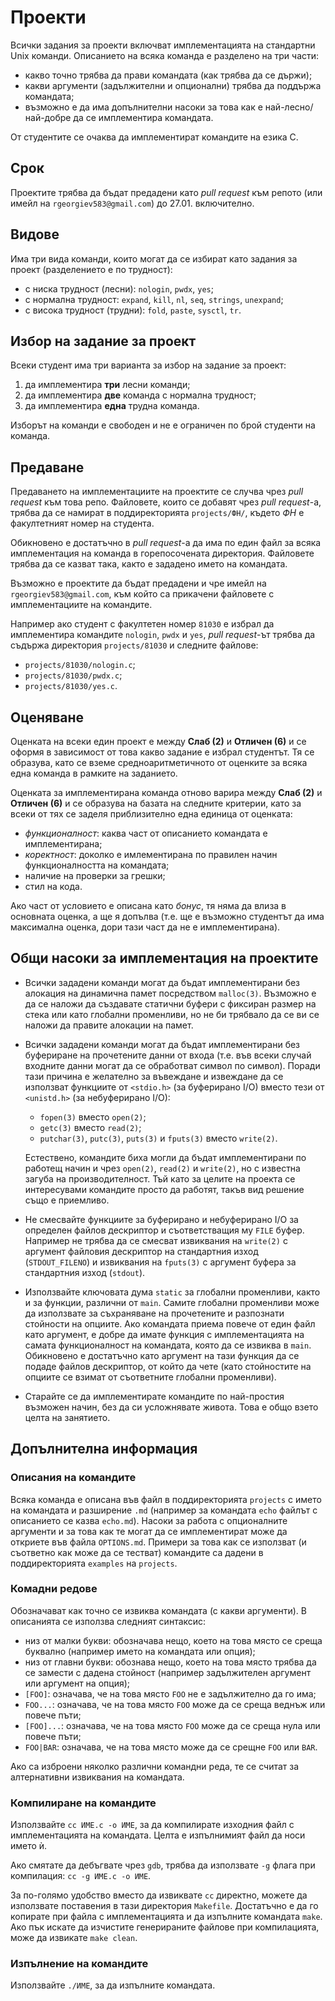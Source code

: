# Проекти

Всички задания за проекти включват имплементацията на стандартни Unix команди.  Описанието на всяка команда е разделено на три части:

* какво точно трябва да прави командата (как трябва да се държи);
* какви аргументи (задължителни и опционални) трябва да поддържа командата;
* възможно е да има допълнителни насоки за това как е най-лесно/най-добре да се имплементира командата.

От студентите се очаква да имплементират командите на езика C.

## Срок

Проектите трябва да бъдат предадени като *pull request* към репото (или имейл на `rgeorgiev583@gmail.com`) до 27.01. включително.

## Видове

Има три вида команди, които могат да се избират като задания за проект (разделението е по трудност):

* с ниска трудност (лесни): `nologin`, `pwdx`, `yes`;
* с нормална трудност: `expand`, `kill`, `nl`, `seq`, `strings`, `unexpand`;
* с висока трудност (трудни): `fold`, `paste`, `sysctl`, `tr`.

## Избор на задание за проект

Всеки студент има три варианта за избор на задание за проект:

1. да имплементира **три** лесни команди;
2. да имплементира **две** команда с нормална трудност;
3. да имплементира **една** трудна команда.

Изборът на команди е свободен и не е ограничен по брой студенти на команда.

## Предаване

Предаването на имплементациите на проектите се случва чрез *pull request* към това репо.  Файловете, които се добавят чрез *pull request*-а, трябва да се намират в поддиректорията `projects/ФН/`, където *ФН* е факултетният номер на студента.

Обикновено е достатъчно в *pull request*-а да има по един файл за всяка имплементация на команда в горепосочената директория.  Файловете трябва да се казват така, както е зададено името на командата.

Възможно е проектите да бъдат предадени и чре имейл на `rgeorgiev583@gmail.com`, към който са прикачени файловете с имплементациите на командите.

Например ако студент с факултетен номер `81030` е избрал да имплементира командите `nologin`, `pwdx` и `yes`, *pull request*-ът трябва да съдържа директория `projects/81030` и следните файлове:
* `projects/81030/nologin.c`;
* `projects/81030/pwdx.c`;
* `projects/81030/yes.c`.

## Оценяване

Оценката на всеки един проект е между **Слаб (2)** и **Отличен (6)** и се оформя в зависимост от това какво задание е избрал студентът.  Тя се образува, като се вземе средноаритметичното от оценките за всяка една команда в рамките на заданието.

Оценката за имплементирана команда отново варира между **Слаб (2)** и **Отличен (6)** и се образува на базата на следните критерии, като за всеки от тях се заделя приблизително една единица от оценката:
* *функционалност*: каква част от описанието командата е имплементирана;
* *коректност*: доколко е имлементирана по правилен начин функционалността на командата;
* наличие на проверки за грешки;
* стил на кода.

Ако част от условието е описана като *бонус*, тя няма да влиза в основната оценка, а ще я допълва (т.е. ще е възможно студентът да има максимална оценка, дори тази част да не е имплементирана).

## Общи насоки за имплементация на проектите

* Всички зададени команди могат да бъдат имплементирани без алокация на динамична памет посредством `malloc(3)`.  Възможно е да се наложи да създавате статични буфери с фиксиран размер на стека или като глобални променливи, но не би трябвало да се ви се наложи да правите алокации на памет.

* Всички зададени команди могат да бъдат имплементирани без буфериране на прочетените данни от входа (т.е. във всеки случай входните данни могат да се обработват символ по символ).  Поради тази причина е желателно за въвеждане и извеждане да се използват функциите от `<stdio.h>` (за буферирано I/O) вместо тези от `<unistd.h>` (за небуферирано I/O):

    * `fopen(3)` вместо `open(2)`;
    * `getc(3)` вместо `read(2)`;
    * `putchar(3)`, `putc(3)`, `puts(3)` и `fputs(3)` вместо `write(2)`.

    Естествено, командите биха могли да бъдат имплементирани по работещ начин и чрез `open(2)`, `read(2)` и `write(2)`, но с известна загуба на производителност.  Тъй като за целите на проекта се интересувами командите просто да работят, такъв вид решение също е приемливо.

* Не смесвайте функциите за буферирано и небуферирано I/O за определен файлов дескриптор и съответстващия му `FILE` буфер.  Например не трябва да се смесват извиквания на `write(2)` с аргумент файловия дескриптор на стандартния изход (`STDOUT_FILENO`) и извиквания на `fputs(3)` с аргумент буфера за стандартния изход (`stdout`).

* Използвайте ключовата дума `static` за глобални променливи, както и за функции, различни от `main`.  Самите глобални променливи може да използвате за съхраняване на прочетените и разпознати стойности на опциите.  Ако командата приема повече от един файл като аргумент, е добре да имате функция с имплементацията на самата функционалност на командата, която да се извиква в `main`.  Обикновено е достатъчно като аргумент на тази функция да се подаде файлов дескриптор, от който да чете (като стойностите на опциите се взимат от съответните глобални променливи).

* Старайте се да имплементирате командите по най-простия възможен начин, без да си усложнявате живота.  Това е общо взето целта на занятието.

## Допълнителна информация

### Описания на командите

Всяка команда е описана във файл в поддиректорията `projects` с името на командата и разширение `.md` (например за командата `echo` файлът с описанието се казва `echo.md`).  Насоки за работа с опционалните аргументи и за това как те могат да се имплементират може да откриете във файла `OPTIONS.md`.  Примери за това как се използват (и съответно как може да се тестват) командите са дадени в поддиректорията `examples` на `projects`.

### Комадни редове

Обозначават как точно се извиква командата (с какви аргументи).  В описанията се използва следният синтаксис:

* низ от малки букви: обозначава нещо, което на това място се среща буквално (например името на командата или опция);
* низ от главни букви: обознава нещо, което на това място трябва да се замести с дадена стойност (например задължителен аргумент или аргумент на опция);
* `[FOO]`: означава, че на това място `FOO` не е задължително да го има;
* `FOO...`: означава, че на това място `FOO` може да се среща веднъж или повече пъти;
* `[FOO]...`: означава, че на това място `FOO` може да се среща нула или повече пъти;
* `FOO|BAR`: означава, че на това място може да се срещне `FOO` или `BAR`.

Ако са изброени няколко различни командни реда, те се считат за алтернативни извиквания на командата.

### Компилиране на командите

Използвайте `cc ИМЕ.c -o ИМЕ`, за да компилирате изходния файл с имплементацията на командата.  Целта е изпълнимият файл да носи името ѝ.

Ако смятате да дебъгвате чрез `gdb`, трябва да използвате `-g` флага при компилация: `cc -g ИМЕ.c -o ИМЕ`.

За по-голямо удобство вместо да извиквате `cc` директно, можете да използвате поставения в тази директория `Makefile`.  Достатъчно е да го копирате при файла с имплементацията и да изпълните командата `make`.  Ако пък искате да изчистите генерираните файлове при компилацията, може да извикате `make clean`.

### Изпълнение на командите

Използвайте `./ИМЕ`, за да изпълните командата.
